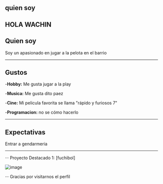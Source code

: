 
<h2>quien soy<h2>
  
## HOLA WACHIN

<h2>Quien soy</h2>

Soy un apasionado en jugar a la pelota en el barrio
___
<h2>Gustos</h2>

-**Hobby:** Me gusta jugar a la play

-**Musica:** Me gusta dito paez

-**Cine:** Mi pelicula favorita se llama "rápido y furiosos 7"

-**Programacion:** no se cómo hacerlo
___
<h2>Expectativas</h2>

Entrar a gendarmeria
___
··· Proyecto Destacado 1: [fuchibol]

![image](https://github.com/Leoanaquin/Leoanaquin/assets/172268709/440bf98a-d2a5-4db9-b61c-06542ae9aaf5)

··· Gracias por visitarnos el perfil 

